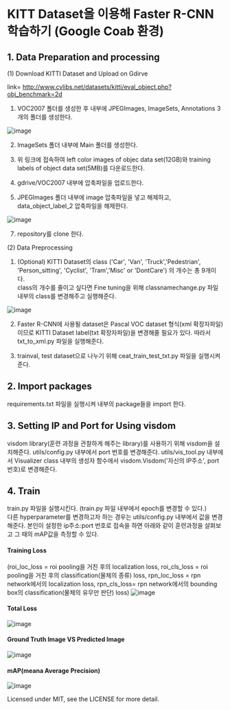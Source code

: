 # KITT Dataset을 이용해 Faster R-CNN 학습하기  (Google Coab 환경)

## 1. Data Preparation and processing 

(1) Download KITTI Dataset and Upload on Gdirve  

link= http://www.cvlibs.net/datasets/kitti/eval_object.php?obj_benchmark=2d  

1. VOC2007 폴더를 생성한 후 내부에 JPEGImages, ImageSets, Annotations 3개의 폴더를 생성한다.  

![image](https://user-images.githubusercontent.com/69920975/122263210-2362c000-cf11-11eb-9ae1-d26932e05be6.png)

2. ImageSets 폴더 내부에 Main 폴더를 생성한다.

3. 위 링크에 접속하여 left color images of objec data set(12GB)와 training labels of object data set(5MB)를 다운로드한다.  

4. gdrive/VOC2007 내부에 압축파일을 업로드한다. 

6. JPEGImages 폴더 내부에 image 압축파일을 넣고 해제하고, data_object_label_2 압축파일을 해제한다. 

![image](https://user-images.githubusercontent.com/69920975/122277916-6036b300-cf21-11eb-8cc2-9f23529d8510.png)

7. repository를 clone 한다.

(2) Data Preprocessing  

1. (Optional) KITTI Dataset의 class ('Car', 'Van', 'Truck','Pedestrian', 'Person_sitting', 'Cyclist', 'Tram','Misc' or 'DontCare') 의 개수는 총 9개이다.  
class의 개수를 줄이고 싶다면 Fine tuning을 위해 classnamechange.py 파일 내부의 class를 변경해주고 실행해준다.  

![image](https://user-images.githubusercontent.com/69920975/122277987-73e21980-cf21-11eb-8ccd-f91759339c24.png)

2. Faster R-CNN에 사용될 dataset은 Pascal VOC dataset 형식(xml 확장자파일)이므로 KITTI Dataset label(txt 확장자파일)을 변경해줄 필요가 있다.
따라서 txt_to_xml.py 파일을 실행해준다. 

3. trainval, test dataset으로 나누기 위해 ceat_train_test_txt.py 파일을 실행시켜준다. 

## 2. Import packages

requirements.txt 파일을 실행시켜 내부의 package들을 import 한다.

## 3. Setting IP and Port for Using visdom  

visdom library(훈련 과정을 관찰하게 해주는 library)를 사용하기 위해 visdom을 설치해준다.
utils/config.py 내부에서 port 번호를 변경해준다. 
utils/vis_tool.py 내부에서  Visualizer class 내부의 생성자 함수에서 visdom.Visdom('자신의 IP주소', port 번호)로 변경해준다.

## 4. Train  

train.py 파일을 실행시킨다. (train.py 파일 내부에서 epoch를 변경할 수 있다.)  
다른 hyperparameter를 변경하고자 하는 경우는 utils/config.py 내부에서 값을 변경해준다. 
본인이 설정한 ip주소:port 번호로 접속을 하면 아래와 같이 훈련과정을 살펴보고 그 때의 mAP값을 측정할 수 있다.   

#### Training Loss  
(roi_loc_loss = roi pooling을 거친 후의 localization loss, roi_cls_loss = roi pooling을 거친 후의 classification(물체의 종류) loss, rpn_loc_loss = rpn network에서의 localization loss, rpn_cls_loss= rpn network에서의 bounding box의 classification(물체의 유무만 판단) loss)
![image](https://user-images.githubusercontent.com/69920975/122257685-35416480-cf0b-11eb-9690-a9dace1d2373.png)  
  
#### Total Loss

![image](https://user-images.githubusercontent.com/69920975/122258688-4a6ac300-cf0c-11eb-8b21-91699b0e7dd7.png)

  
#### Ground Truth Image VS Predicted Image  

![image](https://user-images.githubusercontent.com/69920975/122258459-04adfa80-cf0c-11eb-9cc2-e76eb5038bd8.png)


#### mAP(meana Average Precision)  

![image](https://user-images.githubusercontent.com/69920975/122258755-5eaec000-cf0c-11eb-89eb-3fc429bfbfd0.png)

  




Licensed under MIT, see the LICENSE for more detail.


